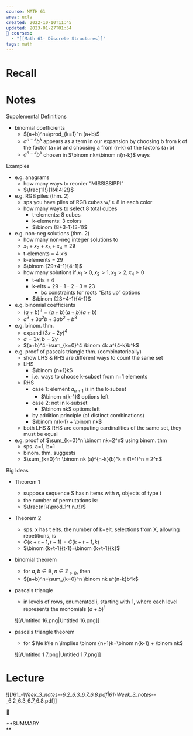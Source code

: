 ```yaml
---
course: MATH 61
area: ucla
created: 2022-10-10T11:45
updated: 2023-01-27T01:54
📕 courses:
  - "[[Math 61- Discrete Structures]]"
tags: math
---
```

# Recall

  

# Notes

Supplemental Definitions

- binomial coefficients
    - $(a+b)^n=\prod_{k=1}^n (a+b)$﻿
    - $a^{n-k}b^k$﻿ appears as a term in our expansion by choosing b from k of the factor (a+b) and choosing a from (n-k) of the factors (a+b)
    - $a^{n-k}b^k$﻿ chosen in $\binom nk=\binom n{n-k}$﻿ ways

Examples

- e.g. anagrams
    - how many ways to reorder “MISSISSIPPI”
    - $\frac{11!}{1!4!4!2!}$﻿
- e.g. RGB piles (thm. 2)
    - sps you have piles of RGB cubes w/ ≥ 8 in each color
    - how many ways to select 8 total cubes
        - t-elements: 8 cubes
        - k-elements: 3 colors
        - $\binom {8+3-1}{3-1}$﻿
- e.g. non-neg solutions (thm. 2)
    - how many non-neg integer solutions to
    - $x_1+x_2+x_3+x_4=29$﻿
    - t-elements = 4 x’s
    - k-elements = 29
    - $\binom {29+4-1}{4-1}$﻿
    - how many solutions if $x_1>0,x_2>1,x_3>2,x_4\ge0$﻿
        - t-elts = 4
        - k-elts = 29 - 1 - 2 - 3 = 23
            - bc constraints for roots “Eats up” options
        - $\binom {23+4-1}{4-1}$﻿
- e.g. binomial coefficients
    - $(a+b)^3=(a+b)(a+b)(a+b)$﻿
    - $a^3+3a^2b+3ab^2+b^3$﻿
- e.g. binom. thm.
    - expand $(3x-2y)^4$﻿
    - $a=3x,b=2y$﻿
    - $(a+b)^4=\sum_{k=0}^4 \binom 4k a^{4-k}b^k$﻿
- e.g. proof of pascals triangle thm. (combinatorically)
    - show LHS & RHS are different ways to count the same set
    - LHS
        - $\binom {n+1}k$﻿
        - i.e. ways to choose k-subset from n+1 elements
    - RHS
        - case 1: element $a_{n+1}$﻿ is in the k-subset
            - $\binom n{k-1}$﻿ options left
        - case 2: not in k-subset
            - $\binom nk$﻿ options left
        - by addition principle (of distinct combinations)
        - $\binom n{k-1} + \binom nk$﻿
    - both LHS & RHS are computing cardinalities of the same set, they must be equal
- e.g. proof of $\sum_{k=0}^n \binom nk=2^n$﻿ using binom. thm
    - sps. a=1, b=1
    - binom. thm. suggests
    - $\sum_{k=0}^n \binom nk (a)^{n-k}(b)^k = (1+1)^n = 2^n$﻿

Big Ideas

- Theorem 1
    - suppose sequence S has n items with $n_t$﻿ objects of type t
    - the number of permutations is:
    - $\frac{n!}{\prod_1^t n_t!}$﻿
- Theorem 2
    - sps. x has t elts. the number of k=elt. selections from X, allowing repetitions, is
    - $C(k+t-1,t-1)=C(k+t-1,k)$﻿
    - $\binom {k+t-1}{t-1}=\binom {k+t-1}{k}$﻿
- binomial theorem
    - for $a,b\in\mathbb{R},n\in\mathbb{Z}_{>0}$﻿, then
    - $(a+b)^n=\sum_{k=0}^n \binom nk a^{n-k}b^k$﻿
- pascals triangle
    
    - in levels of rows, enumerated i, starting with 1, where each level represents the monomials $(a+b)^i$﻿
    
    ![[/Untitled 16.png|Untitled 16.png]]
    
- pascals triangle theorem
    
    - for $1\le k\le n \implies \binom {n+1}k=\binom n{k-1} + \binom nk$﻿
    
    ![[/Untitled 1 7.png|Untitled 1 7.png]]
    

# Lecture

![[/61_-_Week_3_notes_--_6.2_6.3_6.7_6.8.pdf|61_-_Week_3_notes_--_6.2_6.3_6.7_6.8.pdf]]

  

📌

**SUMMARY  
**